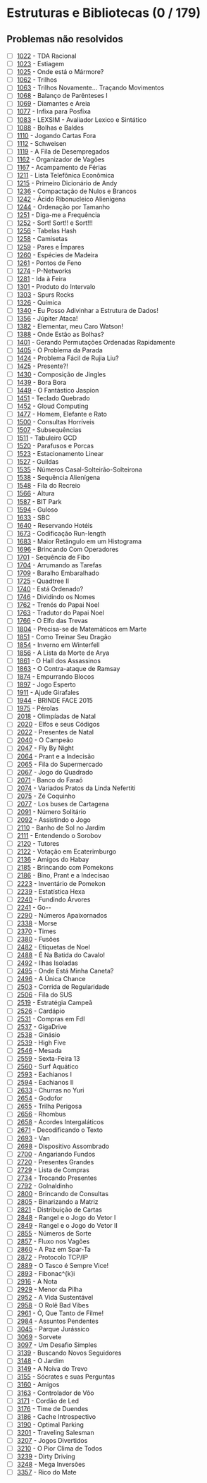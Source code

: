 # Estruturas e Bibliotecas (0 / 179)



## Problemas não resolvidos

  - [ ]  [1022](https://www.beecrowd.com.br/judge/pt/problems/view/1022) - TDA Racional
  - [ ]  [1023](https://www.beecrowd.com.br/judge/pt/problems/view/1023) - Estiagem
  - [ ]  [1025](https://www.beecrowd.com.br/judge/pt/problems/view/1025) - Onde está o Mármore?
  - [ ]  [1062](https://www.beecrowd.com.br/judge/pt/problems/view/1062) - Trilhos
  - [ ]  [1063](https://www.beecrowd.com.br/judge/pt/problems/view/1063) - Trilhos Novamente... Traçando Movimentos
  - [ ]  [1068](https://www.beecrowd.com.br/judge/pt/problems/view/1068) - Balanço de Parênteses I
  - [ ]  [1069](https://www.beecrowd.com.br/judge/pt/problems/view/1069) - Diamantes e Areia
  - [ ]  [1077](https://www.beecrowd.com.br/judge/pt/problems/view/1077) - Infixa para Posfixa
  - [ ]  [1083](https://www.beecrowd.com.br/judge/pt/problems/view/1083) - LEXSIM - Avaliador Lexico e Sintático
  - [ ]  [1088](https://www.beecrowd.com.br/judge/pt/problems/view/1088) - Bolhas e Baldes
  - [ ]  [1110](https://www.beecrowd.com.br/judge/pt/problems/view/1110) - Jogando Cartas Fora
  - [ ]  [1112](https://www.beecrowd.com.br/judge/pt/problems/view/1112) - Schweisen
  - [ ]  [1119](https://www.beecrowd.com.br/judge/pt/problems/view/1119) - A Fila de Desempregados
  - [ ]  [1162](https://www.beecrowd.com.br/judge/pt/problems/view/1162) - Organizador de Vagões
  - [ ]  [1167](https://www.beecrowd.com.br/judge/pt/problems/view/1167) - Acampamento de Férias
  - [ ]  [1211](https://www.beecrowd.com.br/judge/pt/problems/view/1211) - Lista Telefônica Econômica
  - [ ]  [1215](https://www.beecrowd.com.br/judge/pt/problems/view/1215) - Primeiro Dicionário de Andy
  - [ ]  [1236](https://www.beecrowd.com.br/judge/pt/problems/view/1236) - Compactação de Nulos e Brancos
  - [ ]  [1242](https://www.beecrowd.com.br/judge/pt/problems/view/1242) - Ácido Ribonucleico Alienígena
  - [ ]  [1244](https://www.beecrowd.com.br/judge/pt/problems/view/1244) - Ordenação por Tamanho
  - [ ]  [1251](https://www.beecrowd.com.br/judge/pt/problems/view/1251) - Diga-me a Frequência
  - [ ]  [1252](https://www.beecrowd.com.br/judge/pt/problems/view/1252) - Sort! Sort!! e Sort!!!
  - [ ]  [1256](https://www.beecrowd.com.br/judge/pt/problems/view/1256) - Tabelas Hash
  - [ ]  [1258](https://www.beecrowd.com.br/judge/pt/problems/view/1258) - Camisetas
  - [ ]  [1259](https://www.beecrowd.com.br/judge/pt/problems/view/1259) - Pares e Ímpares
  - [ ]  [1260](https://www.beecrowd.com.br/judge/pt/problems/view/1260) - Espécies de Madeira
  - [ ]  [1261](https://www.beecrowd.com.br/judge/pt/problems/view/1261) - Pontos de Feno
  - [ ]  [1274](https://www.beecrowd.com.br/judge/pt/problems/view/1274) - P-Networks
  - [ ]  [1281](https://www.beecrowd.com.br/judge/pt/problems/view/1281) - Ida à Feira
  - [ ]  [1301](https://www.beecrowd.com.br/judge/pt/problems/view/1301) - Produto do Intervalo
  - [ ]  [1303](https://www.beecrowd.com.br/judge/pt/problems/view/1303) - Spurs Rocks
  - [ ]  [1326](https://www.beecrowd.com.br/judge/pt/problems/view/1326) - Química
  - [ ]  [1340](https://www.beecrowd.com.br/judge/pt/problems/view/1340) - Eu Posso Adivinhar a Estrutura de Dados!
  - [ ]  [1356](https://www.beecrowd.com.br/judge/pt/problems/view/1356) - Júpiter Ataca!
  - [ ]  [1382](https://www.beecrowd.com.br/judge/pt/problems/view/1382) - Elementar, meu Caro Watson!
  - [ ]  [1388](https://www.beecrowd.com.br/judge/pt/problems/view/1388) - Onde Estão as Bolhas?
  - [ ]  [1401](https://www.beecrowd.com.br/judge/pt/problems/view/1401) - Gerando Permutações Ordenadas Rapidamente
  - [ ]  [1405](https://www.beecrowd.com.br/judge/pt/problems/view/1405) - O Problema da Parada
  - [ ]  [1424](https://www.beecrowd.com.br/judge/pt/problems/view/1424) - Problema Fácil de Rujia Liu?
  - [ ]  [1425](https://www.beecrowd.com.br/judge/pt/problems/view/1425) - Presente?!
  - [ ]  [1430](https://www.beecrowd.com.br/judge/pt/problems/view/1430) - Composição de Jingles
  - [ ]  [1439](https://www.beecrowd.com.br/judge/pt/problems/view/1439) - Bora Bora
  - [ ]  [1449](https://www.beecrowd.com.br/judge/pt/problems/view/1449) - O Fantástico Jaspion
  - [ ]  [1451](https://www.beecrowd.com.br/judge/pt/problems/view/1451) - Teclado Quebrado
  - [ ]  [1452](https://www.beecrowd.com.br/judge/pt/problems/view/1452) - Gloud Computing
  - [ ]  [1477](https://www.beecrowd.com.br/judge/pt/problems/view/1477) - Homem, Elefante e Rato
  - [ ]  [1500](https://www.beecrowd.com.br/judge/pt/problems/view/1500) - Consultas Horríveis
  - [ ]  [1507](https://www.beecrowd.com.br/judge/pt/problems/view/1507) - Subsequências
  - [ ]  [1511](https://www.beecrowd.com.br/judge/pt/problems/view/1511) - Tabuleiro GCD
  - [ ]  [1520](https://www.beecrowd.com.br/judge/pt/problems/view/1520) - Parafusos e Porcas
  - [ ]  [1523](https://www.beecrowd.com.br/judge/pt/problems/view/1523) - Estacionamento Linear
  - [ ]  [1527](https://www.beecrowd.com.br/judge/pt/problems/view/1527) - Guildas
  - [ ]  [1535](https://www.beecrowd.com.br/judge/pt/problems/view/1535) - Números Casal-Solteirão-Solteirona
  - [ ]  [1538](https://www.beecrowd.com.br/judge/pt/problems/view/1538) - Sequência Alienígena
  - [ ]  [1548](https://www.beecrowd.com.br/judge/pt/problems/view/1548) - Fila do Recreio
  - [ ]  [1566](https://www.beecrowd.com.br/judge/pt/problems/view/1566) - Altura
  - [ ]  [1587](https://www.beecrowd.com.br/judge/pt/problems/view/1587) - BIT Park
  - [ ]  [1594](https://www.beecrowd.com.br/judge/pt/problems/view/1594) - Guloso
  - [ ]  [1633](https://www.beecrowd.com.br/judge/pt/problems/view/1633) - SBC
  - [ ]  [1640](https://www.beecrowd.com.br/judge/pt/problems/view/1640) - Reservando Hotéis
  - [ ]  [1673](https://www.beecrowd.com.br/judge/pt/problems/view/1673) - Codificação Run-length
  - [ ]  [1683](https://www.beecrowd.com.br/judge/pt/problems/view/1683) - Maior Retângulo em um Histograma
  - [ ]  [1696](https://www.beecrowd.com.br/judge/pt/problems/view/1696) - Brincando Com Operadores
  - [ ]  [1701](https://www.beecrowd.com.br/judge/pt/problems/view/1701) - Sequência de Fibo
  - [ ]  [1704](https://www.beecrowd.com.br/judge/pt/problems/view/1704) - Arrumando as Tarefas
  - [ ]  [1709](https://www.beecrowd.com.br/judge/pt/problems/view/1709) - Baralho Embaralhado
  - [ ]  [1725](https://www.beecrowd.com.br/judge/pt/problems/view/1725) - Quadtree II
  - [ ]  [1740](https://www.beecrowd.com.br/judge/pt/problems/view/1740) - Está Ordenado?
  - [ ]  [1746](https://www.beecrowd.com.br/judge/pt/problems/view/1746) - Dividindo os Nomes
  - [ ]  [1762](https://www.beecrowd.com.br/judge/pt/problems/view/1762) - Trenós do Papai Noel
  - [ ]  [1763](https://www.beecrowd.com.br/judge/pt/problems/view/1763) - Tradutor do Papai Noel
  - [ ]  [1766](https://www.beecrowd.com.br/judge/pt/problems/view/1766) - O Elfo das Trevas
  - [ ]  [1804](https://www.beecrowd.com.br/judge/pt/problems/view/1804) - Precisa-se de Matemáticos em Marte
  - [ ]  [1851](https://www.beecrowd.com.br/judge/pt/problems/view/1851) - Como Treinar Seu Dragão
  - [ ]  [1854](https://www.beecrowd.com.br/judge/pt/problems/view/1854) - Inverno em Winterfell
  - [ ]  [1856](https://www.beecrowd.com.br/judge/pt/problems/view/1856) - A Lista da Morte de Arya
  - [ ]  [1861](https://www.beecrowd.com.br/judge/pt/problems/view/1861) - O Hall dos Assassinos
  - [ ]  [1863](https://www.beecrowd.com.br/judge/pt/problems/view/1863) - O Contra-ataque de Ramsay
  - [ ]  [1874](https://www.beecrowd.com.br/judge/pt/problems/view/1874) - Empurrando Blocos
  - [ ]  [1897](https://www.beecrowd.com.br/judge/pt/problems/view/1897) - Jogo Esperto
  - [ ]  [1911](https://www.beecrowd.com.br/judge/pt/problems/view/1911) - Ajude Girafales
  - [ ]  [1944](https://www.beecrowd.com.br/judge/pt/problems/view/1944) - BRINDE FACE 2015
  - [ ]  [1975](https://www.beecrowd.com.br/judge/pt/problems/view/1975) - Pérolas
  - [ ]  [2018](https://www.beecrowd.com.br/judge/pt/problems/view/2018) - Olimpíadas de Natal
  - [ ]  [2020](https://www.beecrowd.com.br/judge/pt/problems/view/2020) - Elfos e seus Códigos
  - [ ]  [2022](https://www.beecrowd.com.br/judge/pt/problems/view/2022) - Presentes de Natal
  - [ ]  [2040](https://www.beecrowd.com.br/judge/pt/problems/view/2040) - O Campeão
  - [ ]  [2047](https://www.beecrowd.com.br/judge/pt/problems/view/2047) - Fly By Night
  - [ ]  [2064](https://www.beecrowd.com.br/judge/pt/problems/view/2064) - Prant e a Indecisão
  - [ ]  [2065](https://www.beecrowd.com.br/judge/pt/problems/view/2065) - Fila do Supermercado
  - [ ]  [2067](https://www.beecrowd.com.br/judge/pt/problems/view/2067) - Jogo do Quadrado
  - [ ]  [2071](https://www.beecrowd.com.br/judge/pt/problems/view/2071) - Banco do Faraó
  - [ ]  [2074](https://www.beecrowd.com.br/judge/pt/problems/view/2074) - Variados Pratos da Linda Nefertiti
  - [ ]  [2075](https://www.beecrowd.com.br/judge/pt/problems/view/2075) - Zé Coquinho
  - [ ]  [2077](https://www.beecrowd.com.br/judge/pt/problems/view/2077) - Los buses de Cartagena
  - [ ]  [2091](https://www.beecrowd.com.br/judge/pt/problems/view/2091) - Número Solitário
  - [ ]  [2092](https://www.beecrowd.com.br/judge/pt/problems/view/2092) - Assistindo o Jogo
  - [ ]  [2110](https://www.beecrowd.com.br/judge/pt/problems/view/2110) - Banho de Sol no Jardim
  - [ ]  [2111](https://www.beecrowd.com.br/judge/pt/problems/view/2111) - Entendendo o Sorobov
  - [ ]  [2120](https://www.beecrowd.com.br/judge/pt/problems/view/2120) - Tutores
  - [ ]  [2122](https://www.beecrowd.com.br/judge/pt/problems/view/2122) - Votação em Ecaterimburgo
  - [ ]  [2136](https://www.beecrowd.com.br/judge/pt/problems/view/2136) - Amigos do Habay
  - [ ]  [2185](https://www.beecrowd.com.br/judge/pt/problems/view/2185) - Brincando com Pomekons
  - [ ]  [2186](https://www.beecrowd.com.br/judge/pt/problems/view/2186) - Bino, Prant e a Indecisao
  - [ ]  [2223](https://www.beecrowd.com.br/judge/pt/problems/view/2223) - Inventário de Pomekon
  - [ ]  [2239](https://www.beecrowd.com.br/judge/pt/problems/view/2239) - Estatística Hexa
  - [ ]  [2240](https://www.beecrowd.com.br/judge/pt/problems/view/2240) - Fundindo Árvores
  - [ ]  [2241](https://www.beecrowd.com.br/judge/pt/problems/view/2241) - Go--
  - [ ]  [2290](https://www.beecrowd.com.br/judge/pt/problems/view/2290) - Números Apaixornados
  - [ ]  [2338](https://www.beecrowd.com.br/judge/pt/problems/view/2338) - Morse
  - [ ]  [2370](https://www.beecrowd.com.br/judge/pt/problems/view/2370) - Times
  - [ ]  [2380](https://www.beecrowd.com.br/judge/pt/problems/view/2380) - Fusões
  - [ ]  [2482](https://www.beecrowd.com.br/judge/pt/problems/view/2482) - Etiquetas de Noel
  - [ ]  [2488](https://www.beecrowd.com.br/judge/pt/problems/view/2488) - É Na Batida do Cavalo!
  - [ ]  [2492](https://www.beecrowd.com.br/judge/pt/problems/view/2492) - Ilhas Isoladas
  - [ ]  [2495](https://www.beecrowd.com.br/judge/pt/problems/view/2495) - Onde Está Minha Caneta?
  - [ ]  [2496](https://www.beecrowd.com.br/judge/pt/problems/view/2496) - A Única Chance
  - [ ]  [2503](https://www.beecrowd.com.br/judge/pt/problems/view/2503) - Corrida de Regularidade
  - [ ]  [2506](https://www.beecrowd.com.br/judge/pt/problems/view/2506) - Fila do SUS
  - [ ]  [2519](https://www.beecrowd.com.br/judge/pt/problems/view/2519) - Estratégia Campeã
  - [ ]  [2526](https://www.beecrowd.com.br/judge/pt/problems/view/2526) - Cardápio
  - [ ]  [2531](https://www.beecrowd.com.br/judge/pt/problems/view/2531) - Compras em FdI
  - [ ]  [2537](https://www.beecrowd.com.br/judge/pt/problems/view/2537) - GigaDrive
  - [ ]  [2538](https://www.beecrowd.com.br/judge/pt/problems/view/2538) - Ginásio
  - [ ]  [2539](https://www.beecrowd.com.br/judge/pt/problems/view/2539) - High Five
  - [ ]  [2546](https://www.beecrowd.com.br/judge/pt/problems/view/2546) - Mesada
  - [ ]  [2559](https://www.beecrowd.com.br/judge/pt/problems/view/2559) - Sexta-Feira 13
  - [ ]  [2560](https://www.beecrowd.com.br/judge/pt/problems/view/2560) - Surf Aquático
  - [ ]  [2593](https://www.beecrowd.com.br/judge/pt/problems/view/2593) - Eachianos I
  - [ ]  [2594](https://www.beecrowd.com.br/judge/pt/problems/view/2594) - Eachianos II
  - [ ]  [2633](https://www.beecrowd.com.br/judge/pt/problems/view/2633) - Churras no Yuri
  - [ ]  [2654](https://www.beecrowd.com.br/judge/pt/problems/view/2654) - Godofor
  - [ ]  [2655](https://www.beecrowd.com.br/judge/pt/problems/view/2655) - Trilha Perigosa
  - [ ]  [2656](https://www.beecrowd.com.br/judge/pt/problems/view/2656) - Rhombus
  - [ ]  [2658](https://www.beecrowd.com.br/judge/pt/problems/view/2658) - Acordes Intergaláticos
  - [ ]  [2671](https://www.beecrowd.com.br/judge/pt/problems/view/2671) - Decodificando o Texto
  - [ ]  [2693](https://www.beecrowd.com.br/judge/pt/problems/view/2693) - Van
  - [ ]  [2698](https://www.beecrowd.com.br/judge/pt/problems/view/2698) - Dispositivo Assombrado
  - [ ]  [2700](https://www.beecrowd.com.br/judge/pt/problems/view/2700) - Angariando Fundos
  - [ ]  [2720](https://www.beecrowd.com.br/judge/pt/problems/view/2720) - Presentes Grandes
  - [ ]  [2729](https://www.beecrowd.com.br/judge/pt/problems/view/2729) - Lista de Compras
  - [ ]  [2734](https://www.beecrowd.com.br/judge/pt/problems/view/2734) - Trocando Presentes
  - [ ]  [2792](https://www.beecrowd.com.br/judge/pt/problems/view/2792) - Golnaldinho
  - [ ]  [2800](https://www.beecrowd.com.br/judge/pt/problems/view/2800) - Brincando de Consultas
  - [ ]  [2805](https://www.beecrowd.com.br/judge/pt/problems/view/2805) - Binarizando a Matriz
  - [ ]  [2821](https://www.beecrowd.com.br/judge/pt/problems/view/2821) - Distribuição de Cartas
  - [ ]  [2848](https://www.beecrowd.com.br/judge/pt/problems/view/2848) - Rangel e o Jogo do Vetor I
  - [ ]  [2849](https://www.beecrowd.com.br/judge/pt/problems/view/2849) - Rangel e o Jogo do Vetor II
  - [ ]  [2855](https://www.beecrowd.com.br/judge/pt/problems/view/2855) - Números de Sorte
  - [ ]  [2857](https://www.beecrowd.com.br/judge/pt/problems/view/2857) - Fluxo nos Vagões
  - [ ]  [2860](https://www.beecrowd.com.br/judge/pt/problems/view/2860) - A Paz em Spar-Ta
  - [ ]  [2872](https://www.beecrowd.com.br/judge/pt/problems/view/2872) - Protocolo TCP/IP
  - [ ]  [2889](https://www.beecrowd.com.br/judge/pt/problems/view/2889) - O Tasco é Sempre Vice!
  - [ ]  [2893](https://www.beecrowd.com.br/judge/pt/problems/view/2893) - Fibonac^{k}i
  - [ ]  [2916](https://www.beecrowd.com.br/judge/pt/problems/view/2916) - A Nota
  - [ ]  [2929](https://www.beecrowd.com.br/judge/pt/problems/view/2929) - Menor da Pilha
  - [ ]  [2952](https://www.beecrowd.com.br/judge/pt/problems/view/2952) - A Vida Sustentável
  - [ ]  [2958](https://www.beecrowd.com.br/judge/pt/problems/view/2958) - O Rolê Bad Vibes
  - [ ]  [2961](https://www.beecrowd.com.br/judge/pt/problems/view/2961) - Ô, Que Tanto de Filme!
  - [ ]  [2984](https://www.beecrowd.com.br/judge/pt/problems/view/2984) - Assuntos Pendentes
  - [ ]  [3045](https://www.beecrowd.com.br/judge/pt/problems/view/3045) - Parque Jurássico
  - [ ]  [3069](https://www.beecrowd.com.br/judge/pt/problems/view/3069) - Sorvete
  - [ ]  [3097](https://www.beecrowd.com.br/judge/pt/problems/view/3097) - Um Desafio Simples
  - [ ]  [3139](https://www.beecrowd.com.br/judge/pt/problems/view/3139) - Buscando Novos Seguidores
  - [ ]  [3148](https://www.beecrowd.com.br/judge/pt/problems/view/3148) - O Jardim
  - [ ]  [3149](https://www.beecrowd.com.br/judge/pt/problems/view/3149) - A Noiva do Trevo
  - [ ]  [3155](https://www.beecrowd.com.br/judge/pt/problems/view/3155) - Sócrates e suas Perguntas
  - [ ]  [3160](https://www.beecrowd.com.br/judge/pt/problems/view/3160) - Amigos
  - [ ]  [3163](https://www.beecrowd.com.br/judge/pt/problems/view/3163) - Controlador de Vôo
  - [ ]  [3171](https://www.beecrowd.com.br/judge/pt/problems/view/3171) - Cordão de Led
  - [ ]  [3176](https://www.beecrowd.com.br/judge/pt/problems/view/3176) - Time de Duendes
  - [ ]  [3186](https://www.beecrowd.com.br/judge/pt/problems/view/3186) - Cache Introspectivo
  - [ ]  [3190](https://www.beecrowd.com.br/judge/pt/problems/view/3190) - Optimal Parking
  - [ ]  [3201](https://www.beecrowd.com.br/judge/pt/problems/view/3201) - Traveling Salesman
  - [ ]  [3207](https://www.beecrowd.com.br/judge/pt/problems/view/3207) - Jogos Divertidos
  - [ ]  [3210](https://www.beecrowd.com.br/judge/pt/problems/view/3210) - O Pior Clima de Todos
  - [ ]  [3239](https://www.beecrowd.com.br/judge/pt/problems/view/3239) - Dirty Driving
  - [ ]  [3248](https://www.beecrowd.com.br/judge/pt/problems/view/3248) - Mega Inversões
  - [ ]  [3357](https://www.beecrowd.com.br/judge/pt/problems/view/3357) - Rico do Mate
